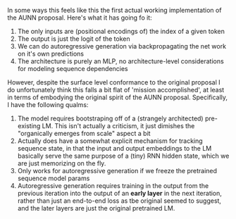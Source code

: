In some ways this feels like this the first actual working implementation of the AUNN proposal. Here's what it has going fo it:

1. The only inputs are (positional encodings of) the index of a given token
2. The output is just the logit of the token
3. We can do autoregressive generation via backpropagating the net work on it's own predictions
4. The architecture is purely an MLP, no architecture-level considerations for modeling sequence dependencies

However, despite the surface level conformance to the original proposal I do unfortunately think this falls a bit flat of 'mission accomplished', at least in terms of embodying the original spirit of the AUNN proposal. Specifically, I have the following qualms:

1. The model requires bootstraping off of a (strangely architected) pre-existing LM. This isn't actually a criticism, it just dimishes the "organically emerges from scale" aspect a bit
2. Actually does have a somewhat explicit mechanism for tracking sequence state, in that the input and output embeddings to the LM basically serve the same purpose of a (tiny) RNN hidden state, which we are just memorizing on the fly.
3. Only works for autoregressive generation if we freeze the pretrained sequence model params
4. Autoregressive generation requires training in the output from the previous iteration into the output of an **early layer** in the next iteration, rather than just an end-to-end loss as tbe original seemed to suggest, and the later layers are just the original pretrained LM.
